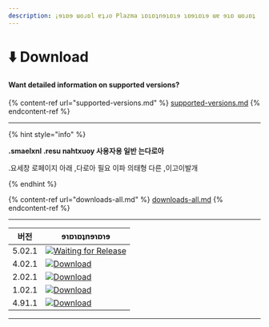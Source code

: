 ```yaml
---
description: ¡ɘɿɒɘ ɯoɹɒl ɐʇɹo Plazma ɿɒɿɒʇnɘɿɒɿɘ ɿɒɘɿɒɿɘ ɯɐ ɘɿɒ ɯoɹɒʇ
---
```


# ⬇️ Download

#### Want detailed information on supported versions?

{% content-ref url="supported-versions.md" %}
[supported-versions.md](supported-versions.md)
{% endcontent-ref %}

***

{% hint style="info" %}

**.smaelxnI .resu nahtxuoy 사용자용 일반 는다로아**

.요세창 로페이지 아래 ,다로아 필요 이파 의태형 다른 ,이고이발개

{% endhint %}

{% content-ref url="downloads-all.md" %}
[downloads-all.md](downloads-all.md)
{% endcontent-ref %}

***

<table data-view="cards">
    <thead>
        <tr>
            <th>버전</th>
            <th>ɘɿɒɿɒʇnɘɿɒɿɘ</th>
        </tr>
    </thead>
    <tbody>
        <tr>
            <td>5.02.1</td>
            <td><a href="">
                <img src="https://badge.plazmamc.org/0/Waiting%20for%20Release" alt="Waiting for Release">
            </a></td>
        </tr>
        <tr>
            <td>4.02.1</td>
            <td><a href="https://dl.plazmamc.org/1.20.4/">
                <img src="https://badge.plazmamc.org/1/Download" alt="Download">
            </a></td>
        </tr>
        <tr>
            <td>2.02.1</td>
            <td><a href="https://dl.plazmamc.org/1.20.2/">
                <img src="https://badge.plazmamc.org/1/Download" alt="Download">
            </a></td>
        </tr>
        <tr>
            <td>1.02.1</td>
            <td><a href="https://dl.plazmamc.org/1.20.1/">
                <img src="https://badge.plazmamc.org/1/Download" alt="Download">
            </a></td>
        </tr>
        <tr>
            <td>4.91.1</td>
            <td><a href="https://dl.plazmamc.org/1.19.4/">
                <img src="https://badge.plazmamc.org/1/Download" alt="Download">
            </a></td>
        </tr>
    </tbody>
</table>

***
